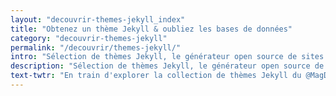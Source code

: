 ```yaml
---
layout: "decouvrir-themes-jekyll_index"
title: "Obtenez un thème Jekyll & oubliez les bases de données"
category: "decouvrir-themes-jekyll"
permalink: "/decouvrir/themes-jekyll/"
intro: "Sélection de thèmes Jekyll, le générateur open source de sites web statiques. Avec Jekyll, vos fichier Markdown peuvent être générés et hébergés gratuitement sur un répertoire GitHub sans devoir configurer de base de données. Edit+push et vos modifications sont deployées. Pensez à une chose : votre contenu et rien d'autre. Participez à un web plus simple, plus rapide et plus vert avec Jekyll. Le Magazine du Webdesign est une plateforme entièrement statique. N'hésitez pas à suggérer vos découvertes et vos créations."
description: "Sélection de thèmes Jekyll, le générateur open source de sites web statiques"
text-twtr: "En train d'explorer la collection de thèmes Jekyll du @MagDuWebdesign"
---
```

